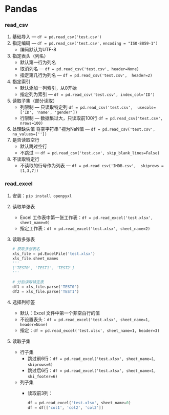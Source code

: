 # Pandas

### read_csv

1. 基础导入 — `df = pd.read_csv('test.csv')` 
2. 指定编码 — `df = pd.read_csv('test.csv',` `encoding = "ISO-8859-1")`
    - 编码默认为UTF-8
3. 指定表头（列名）
    - 默认第一行为列名
    - 取消列名 — `df = pd.read_csv('test.csv', header=None)`
    - 指定第几行为列名 — `df = pd.read_csv('test.csv',  header=2)`
4. 指定索引
    - 默认添加一列索引，从0开始
    - 指定列为索引 — `df = pd.read_csv('test.csv', index_col='ID')`
5. 读取子集（部分读取）
    - 列限制 — 只读取特定列
    `df = pd.read_csv('test.csv',  usecols=['ID', 'name', 'gender'])`
    - 行限制 —  数据集过大，只读取前100行
    `df = pd.read_csv('test.csv', nrows=100)`
6. 处理缺失值
将空字符串''视为NaN值 — `df = pd.read_csv('test.csv', na_values=[''])`
7. 是否读取空行
    - 默认跳过空行
    - 不跳过 — `df = pd.read_csv('test.csv', skip_blank_lines=False)`
8. 不读取特定行
    - 不读取的行号作为列表 — `df = pd.read_csv('IMDB.csv',  skiprows = [1,3,7])`

### read_excel

1. 安装：`pip install openpyxl`
2. 读取单张表
    - Excel 工作表中第一张工作表：`df = pd.read_excel('test.xlsx', sheet_name=0)`
    - 指定工作表：`df = pd.read_excel('test.xlsx', sheet_name=2)`
3. 读取多张表
    
    ```python
    # 获取多张表名
    xls_file = pd.ExcelFile('test.xlsx')
    xls_file.sheet_names
    '''
    ['TEST0', 'TEST1', 'TEST2']
    '''
    
    # 分别读取特定表
    df1 = xls_file.parse('TEST0')
    df2 = xls_file.parse('TEST1')
    ```
    
4. 选择列标签
    - 默认：Excel 文件中第一个非空白行的值
    - 不设置表头：`df = pd.read_excel('test.xlsx', sheet_name=1, header=None)`
    - 指定：`df = pd.read_excel('test.xlsx', sheet_name=1, header=3)`
5. 读取子集
    - 行子集
        - 跳过前6行：`df = pd.read_excel('test.xlsx', sheet_name=1,` `skiprows=6)`
        - 跳过后6行：`df = pd.read_excel('test.xlsx', sheet_name=1,` `ski_footer=6)`
    - 列子集
        - 读取前3列：
            
            ```python
            df = pd.read_excel('test.xlsx', sheet_name=0)  
            df = df[['col1', 'col2', 'col3']]
            ```